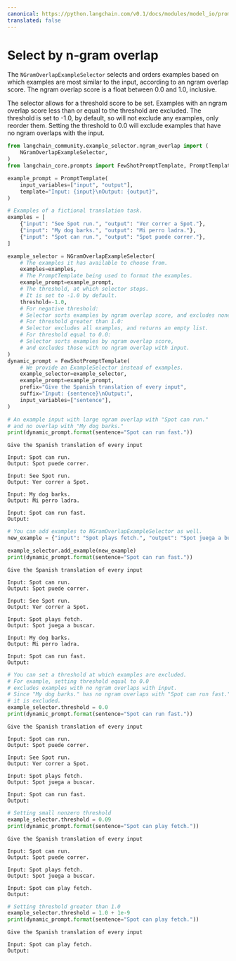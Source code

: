 ```yaml
---
canonical: https://python.langchain.com/v0.1/docs/modules/model_io/prompts/example_selectors/ngram_overlap
translated: false
---
```


# Select by n-gram overlap

The `NGramOverlapExampleSelector` selects and orders examples based on which examples are most similar to the input, according to an ngram overlap score. The ngram overlap score is a float between 0.0 and 1.0, inclusive.

The selector allows for a threshold score to be set. Examples with an ngram overlap score less than or equal to the threshold are excluded. The threshold is set to -1.0, by default, so will not exclude any examples, only reorder them. Setting the threshold to 0.0 will exclude examples that have no ngram overlaps with the input.

```python
from langchain_community.example_selector.ngram_overlap import (
    NGramOverlapExampleSelector,
)
from langchain_core.prompts import FewShotPromptTemplate, PromptTemplate

example_prompt = PromptTemplate(
    input_variables=["input", "output"],
    template="Input: {input}\nOutput: {output}",
)

# Examples of a fictional translation task.
examples = [
    {"input": "See Spot run.", "output": "Ver correr a Spot."},
    {"input": "My dog barks.", "output": "Mi perro ladra."},
    {"input": "Spot can run.", "output": "Spot puede correr."},
]
```

```python
example_selector = NGramOverlapExampleSelector(
    # The examples it has available to choose from.
    examples=examples,
    # The PromptTemplate being used to format the examples.
    example_prompt=example_prompt,
    # The threshold, at which selector stops.
    # It is set to -1.0 by default.
    threshold=-1.0,
    # For negative threshold:
    # Selector sorts examples by ngram overlap score, and excludes none.
    # For threshold greater than 1.0:
    # Selector excludes all examples, and returns an empty list.
    # For threshold equal to 0.0:
    # Selector sorts examples by ngram overlap score,
    # and excludes those with no ngram overlap with input.
)
dynamic_prompt = FewShotPromptTemplate(
    # We provide an ExampleSelector instead of examples.
    example_selector=example_selector,
    example_prompt=example_prompt,
    prefix="Give the Spanish translation of every input",
    suffix="Input: {sentence}\nOutput:",
    input_variables=["sentence"],
)
```

```python
# An example input with large ngram overlap with "Spot can run."
# and no overlap with "My dog barks."
print(dynamic_prompt.format(sentence="Spot can run fast."))
```

```output
Give the Spanish translation of every input

Input: Spot can run.
Output: Spot puede correr.

Input: See Spot run.
Output: Ver correr a Spot.

Input: My dog barks.
Output: Mi perro ladra.

Input: Spot can run fast.
Output:
```

```python
# You can add examples to NGramOverlapExampleSelector as well.
new_example = {"input": "Spot plays fetch.", "output": "Spot juega a buscar."}

example_selector.add_example(new_example)
print(dynamic_prompt.format(sentence="Spot can run fast."))
```

```output
Give the Spanish translation of every input

Input: Spot can run.
Output: Spot puede correr.

Input: See Spot run.
Output: Ver correr a Spot.

Input: Spot plays fetch.
Output: Spot juega a buscar.

Input: My dog barks.
Output: Mi perro ladra.

Input: Spot can run fast.
Output:
```

```python
# You can set a threshold at which examples are excluded.
# For example, setting threshold equal to 0.0
# excludes examples with no ngram overlaps with input.
# Since "My dog barks." has no ngram overlaps with "Spot can run fast."
# it is excluded.
example_selector.threshold = 0.0
print(dynamic_prompt.format(sentence="Spot can run fast."))
```

```output
Give the Spanish translation of every input

Input: Spot can run.
Output: Spot puede correr.

Input: See Spot run.
Output: Ver correr a Spot.

Input: Spot plays fetch.
Output: Spot juega a buscar.

Input: Spot can run fast.
Output:
```

```python
# Setting small nonzero threshold
example_selector.threshold = 0.09
print(dynamic_prompt.format(sentence="Spot can play fetch."))
```

```output
Give the Spanish translation of every input

Input: Spot can run.
Output: Spot puede correr.

Input: Spot plays fetch.
Output: Spot juega a buscar.

Input: Spot can play fetch.
Output:
```

```python
# Setting threshold greater than 1.0
example_selector.threshold = 1.0 + 1e-9
print(dynamic_prompt.format(sentence="Spot can play fetch."))
```

```output
Give the Spanish translation of every input

Input: Spot can play fetch.
Output:
```